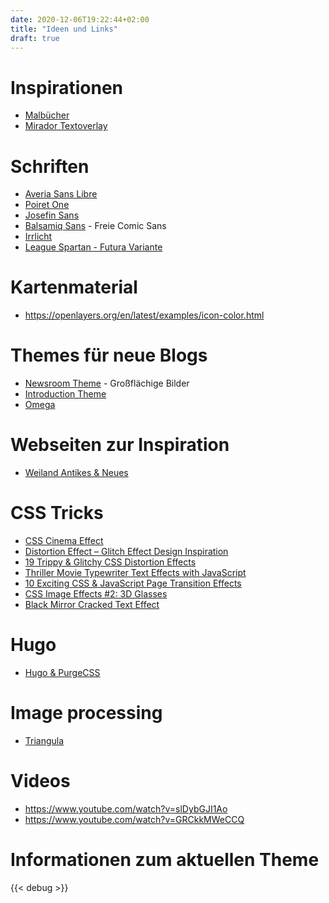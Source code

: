 ```yaml
---
date: 2020-12-06T19:22:44+02:00
title: "Ideen und Links"
draft: true
---
```


# Inspirationen

* [Malbücher](https://digitalaladore.wordpress.com/2016/03/17/reflecting-on-colorourcollections/)
* [Mirador Textoverlay](https://github.com/dbmdz/mirador-textoverlay)

# Schriften

* [Averia Sans Libre](https://fonts.google.com/specimen/Averia+Sans+Libre)
* [Poiret One](https://fonts.google.com/specimen/Poiret+One)
* [Josefin Sans](https://fonts.google.com/specimen/Josefin+Sans)
* [Balsamiq Sans](https://fonts.google.com/specimen/Balsamiq+Sans) - Freie Comic Sans
* [Irrlicht](https://web.archive.org/web/20170627014250/http://www.myfonts.de/2015/03/irrlicht/)
* [League Spartan - Futura Variante](https://www.theleagueofmoveabletype.com/league-spartan)

# Kartenmaterial
* https://openlayers.org/en/latest/examples/icon-color.html

# Themes für neue Blogs
* [Newsroom Theme](https://themes.gohugo.io/newsroom/) - Großflächige Bilder
* [Introduction Theme](https://themes.gohugo.io/hugo-theme-introduction/)
* [Omega](https://themes.gohugo.io/omega-hugo-theme/)

# Webseiten zur Inspiration

* [Weiland Antikes & Neues](https://www.weiland-antiquitaeten.de/unser-sortiment/alte-modezeitschriften-50er/)

# CSS Tricks
* [CSS Cinema Effect](https://codepen.io/bullerb/pen/BzKzvK)
* [Distortion Effect – Glitch Effect Design Inspiration](https://codemyui.com/tag/distortion-effect/)
* [19 Trippy & Glitchy CSS Distortion Effects](https://1stwebdesigner.com/trippy-css-distortion-effects/)
* [Thriller Movie Typewriter Text Effects with JavaScript](http://thenewcode.com/1153/Thriller-Movie-Typewriter-Text-Effects-with-JavaScript)
* [10 Exciting CSS & JavaScript Page Transition Effects](https://speckyboy.com/page-transition-effects/)
* [CSS Image Effects #2: 3D Glasses](https://una.im/3d-effect/)
* [Black Mirror Cracked Text Effect](https://codepen.io/GeorgePark/pen/jeBbGN)

# Hugo
* [Hugo & PurgeCSS](https://discourse.gohugo.io/t/how-i-can-implement-purgecss-uncss-or-purifycss-in-hugo/24446)

# Image processing
* [Triangula](https://github.com/RH12503/triangula)

# Videos

* https://www.youtube.com/watch?v=slDybGJI1Ao
* https://www.youtube.com/watch?v=GRCkkMWeCCQ

# Informationen zum aktuellen Theme

{{< debug >}}
